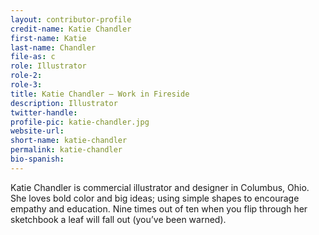 ```yaml
---
layout: contributor-profile
credit-name: Katie Chandler
first-name: Katie
last-name: Chandler
file-as: c
role: Illustrator
role-2:
role-3:
title: Katie Chandler — Work in Fireside
description: Illustrator
twitter-handle:
profile-pic: katie-chandler.jpg
website-url:
short-name: katie-chandler
permalink: katie-chandler
bio-spanish:
---
```

Katie Chandler is commercial illustrator and designer in Columbus, Ohio. She loves bold color and big ideas; using simple shapes to encourage empathy and education. Nine times out of ten when you flip through her sketchbook a leaf will fall out (you’ve been warned).

